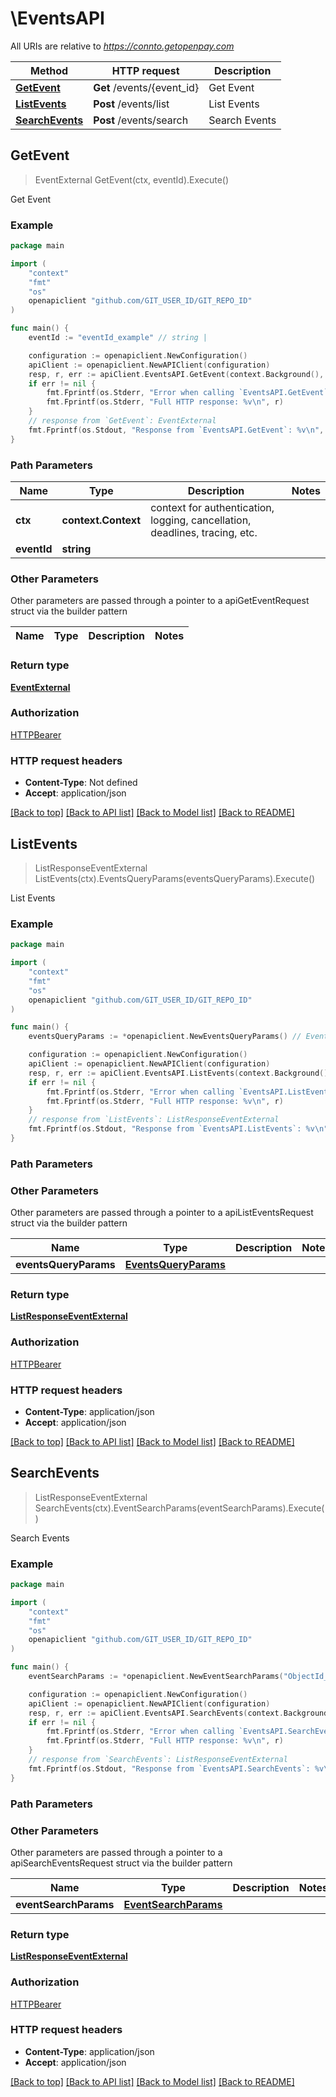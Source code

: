 # \EventsAPI

All URIs are relative to *https://connto.getopenpay.com*

Method | HTTP request | Description
------------- | ------------- | -------------
[**GetEvent**](EventsAPI.md#GetEvent) | **Get** /events/{event_id} | Get Event
[**ListEvents**](EventsAPI.md#ListEvents) | **Post** /events/list | List Events
[**SearchEvents**](EventsAPI.md#SearchEvents) | **Post** /events/search | Search Events



## GetEvent

> EventExternal GetEvent(ctx, eventId).Execute()

Get Event

### Example

```go
package main

import (
    "context"
    "fmt"
    "os"
    openapiclient "github.com/GIT_USER_ID/GIT_REPO_ID"
)

func main() {
    eventId := "eventId_example" // string | 

    configuration := openapiclient.NewConfiguration()
    apiClient := openapiclient.NewAPIClient(configuration)
    resp, r, err := apiClient.EventsAPI.GetEvent(context.Background(), eventId).Execute()
    if err != nil {
        fmt.Fprintf(os.Stderr, "Error when calling `EventsAPI.GetEvent``: %v\n", err)
        fmt.Fprintf(os.Stderr, "Full HTTP response: %v\n", r)
    }
    // response from `GetEvent`: EventExternal
    fmt.Fprintf(os.Stdout, "Response from `EventsAPI.GetEvent`: %v\n", resp)
}
```

### Path Parameters


Name | Type | Description  | Notes
------------- | ------------- | ------------- | -------------
**ctx** | **context.Context** | context for authentication, logging, cancellation, deadlines, tracing, etc.
**eventId** | **string** |  | 

### Other Parameters

Other parameters are passed through a pointer to a apiGetEventRequest struct via the builder pattern


Name | Type | Description  | Notes
------------- | ------------- | ------------- | -------------


### Return type

[**EventExternal**](EventExternal.md)

### Authorization

[HTTPBearer](../README.md#HTTPBearer)

### HTTP request headers

- **Content-Type**: Not defined
- **Accept**: application/json

[[Back to top]](#) [[Back to API list]](../README.md#documentation-for-api-endpoints)
[[Back to Model list]](../README.md#documentation-for-models)
[[Back to README]](../README.md)


## ListEvents

> ListResponseEventExternal ListEvents(ctx).EventsQueryParams(eventsQueryParams).Execute()

List Events

### Example

```go
package main

import (
    "context"
    "fmt"
    "os"
    openapiclient "github.com/GIT_USER_ID/GIT_REPO_ID"
)

func main() {
    eventsQueryParams := *openapiclient.NewEventsQueryParams() // EventsQueryParams | 

    configuration := openapiclient.NewConfiguration()
    apiClient := openapiclient.NewAPIClient(configuration)
    resp, r, err := apiClient.EventsAPI.ListEvents(context.Background()).EventsQueryParams(eventsQueryParams).Execute()
    if err != nil {
        fmt.Fprintf(os.Stderr, "Error when calling `EventsAPI.ListEvents``: %v\n", err)
        fmt.Fprintf(os.Stderr, "Full HTTP response: %v\n", r)
    }
    // response from `ListEvents`: ListResponseEventExternal
    fmt.Fprintf(os.Stdout, "Response from `EventsAPI.ListEvents`: %v\n", resp)
}
```

### Path Parameters



### Other Parameters

Other parameters are passed through a pointer to a apiListEventsRequest struct via the builder pattern


Name | Type | Description  | Notes
------------- | ------------- | ------------- | -------------
 **eventsQueryParams** | [**EventsQueryParams**](EventsQueryParams.md) |  | 

### Return type

[**ListResponseEventExternal**](ListResponseEventExternal.md)

### Authorization

[HTTPBearer](../README.md#HTTPBearer)

### HTTP request headers

- **Content-Type**: application/json
- **Accept**: application/json

[[Back to top]](#) [[Back to API list]](../README.md#documentation-for-api-endpoints)
[[Back to Model list]](../README.md#documentation-for-models)
[[Back to README]](../README.md)


## SearchEvents

> ListResponseEventExternal SearchEvents(ctx).EventSearchParams(eventSearchParams).Execute()

Search Events

### Example

```go
package main

import (
    "context"
    "fmt"
    "os"
    openapiclient "github.com/GIT_USER_ID/GIT_REPO_ID"
)

func main() {
    eventSearchParams := *openapiclient.NewEventSearchParams("ObjectId_example") // EventSearchParams | 

    configuration := openapiclient.NewConfiguration()
    apiClient := openapiclient.NewAPIClient(configuration)
    resp, r, err := apiClient.EventsAPI.SearchEvents(context.Background()).EventSearchParams(eventSearchParams).Execute()
    if err != nil {
        fmt.Fprintf(os.Stderr, "Error when calling `EventsAPI.SearchEvents``: %v\n", err)
        fmt.Fprintf(os.Stderr, "Full HTTP response: %v\n", r)
    }
    // response from `SearchEvents`: ListResponseEventExternal
    fmt.Fprintf(os.Stdout, "Response from `EventsAPI.SearchEvents`: %v\n", resp)
}
```

### Path Parameters



### Other Parameters

Other parameters are passed through a pointer to a apiSearchEventsRequest struct via the builder pattern


Name | Type | Description  | Notes
------------- | ------------- | ------------- | -------------
 **eventSearchParams** | [**EventSearchParams**](EventSearchParams.md) |  | 

### Return type

[**ListResponseEventExternal**](ListResponseEventExternal.md)

### Authorization

[HTTPBearer](../README.md#HTTPBearer)

### HTTP request headers

- **Content-Type**: application/json
- **Accept**: application/json

[[Back to top]](#) [[Back to API list]](../README.md#documentation-for-api-endpoints)
[[Back to Model list]](../README.md#documentation-for-models)
[[Back to README]](../README.md)

